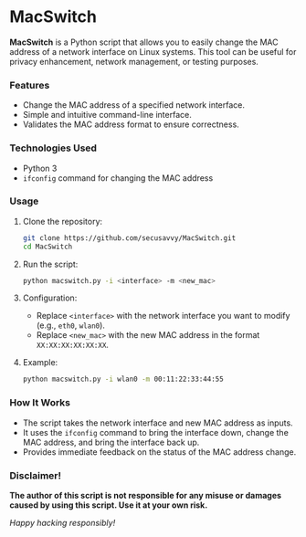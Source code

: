 # MacSwitch

**MacSwitch** is a Python script that allows you to easily change the MAC address of a network interface on Linux systems. This tool can be useful for privacy enhancement, network management, or testing purposes.

### Features
- Change the MAC address of a specified network interface.
- Simple and intuitive command-line interface.
- Validates the MAC address format to ensure correctness.

### Technologies Used
- Python 3
- `ifconfig` command for changing the MAC address

### Usage
1. Clone the repository:
    ```bash
    git clone https://github.com/secusavvy/MacSwitch.git
    cd MacSwitch
    ```

2. Run the script:
    ```bash
    python macswitch.py -i <interface> -m <new_mac>
    ```

3. Configuration:
    - Replace `<interface>` with the network interface you want to modify (e.g., `eth0`, `wlan0`).
    - Replace `<new_mac>` with the new MAC address in the format `XX:XX:XX:XX:XX:XX`.

4. Example:
    ```bash
    python macswitch.py -i wlan0 -m 00:11:22:33:44:55
    ```

### How It Works
- The script takes the network interface and new MAC address as inputs.
- It uses the `ifconfig` command to bring the interface down, change the MAC address, and bring the interface back up.
- Provides immediate feedback on the status of the MAC address change.

### Disclaimer!

**The author of this script is not responsible for any misuse or damages caused by using this script. Use it at your own risk.**

*Happy hacking responsibly!*
